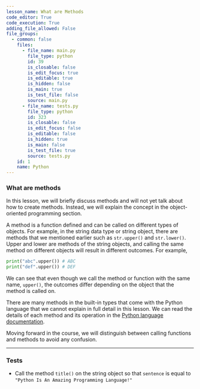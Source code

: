 ```yaml
---
lesson_name: What are Methods
code_editor: True
code_execution: True
adding_file_allowed: False
file_groups:
  - common: false
    files:
      - file_name: main.py
        file_type: python
        id: 39
        is_closable: false
        is_edit_focus: true
        is_editable: true
        is_hidden: false
        is_main: true
        is_test_file: false
        source: main.py
      - file_name: tests.py
        file_type: python
        id: 323
        is_closable: false
        is_edit_focus: false
        is_editable: false
        is_hidden: true
        is_main: false
        is_test_file: true
        source: tests.py
    id: 1
    name: Python
---
```


### What are methods

<div class="alert-info text-sm">
In this lesson, we will briefly discuss methods and will not yet talk about how to create methods. Instead, we will explain the concept in the object-oriented programming section.
</div>

A method is a function defined and can be called on different types of objects. For example, in the string data type or string object, there are methods that we mentioned earlier such as `str.upper()` and `str.lower()`. Upper and lower are methods of the string objects, and calling the same method on different objects will result in different outcomes. For example,

```python
print("abc".upper()) # ABC
print("def".upper()) # DEF
```

We can see that even though we call the method or function with the same name, `upper()`, the outcomes differ depending on the object that the method is called on.

There are many methods in the built-in types that come with the Python language that we cannot explain in full detail in this lesson. We can read the details of each method and its operation in the <a href="https://docs.python.org/3/library/stdtypes.html" target="_blank" class="text-blue-500">Python language documentation</a>.

<div class="alert-info text-sm">
Moving forward in the course, we will distinguish between calling functions and methods to avoid any confusion.
</div>

---

### Tests

<ul>
<li id="test-1">Call the method <code>title()</code> on the string object so that <code>sentence</code> is equal to <code>"Python Is An Amazing Programming Language!"</code></li>
</ul>
